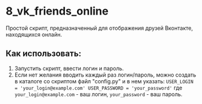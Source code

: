# 8_vk_friends_online
Простой скрипт, предназначенный для отображения друзей Вконтакте, находящихся онлайн.

## Как использовать:
1. Запустить скрипт, ввести логин и пароль.
2. Если нет желания вводить каждый раз логин/пароль, можно создать в каталоге со скриптом файл "config.py" и в нем указать:
 `USER_LOGIN = 'your_login@example.com'
USER_PASSWORD = 'your_password'`
где `your_login@example.com` - ваш логин, `your_password` - ваш пароль. 

